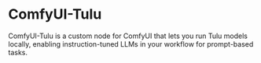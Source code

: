 # ComfyUI-Tulu
ComfyUI-Tulu is a custom node for ComfyUI that lets you run Tulu models locally, enabling instruction-tuned LLMs in your workflow for prompt-based tasks.
